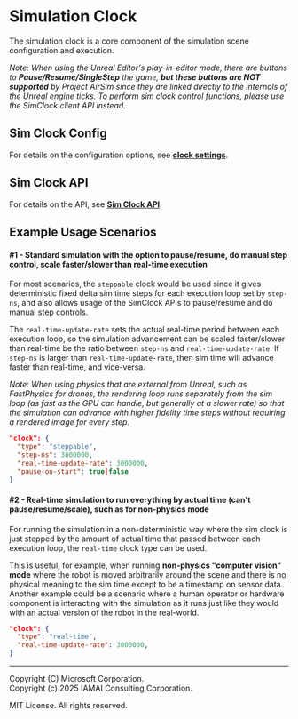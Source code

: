 # Simulation Clock

The simulation clock is a core component of the simulation scene configuration and execution.

*Note: When using the Unreal Editor's play-in-editor mode, there are buttons to **Pause/Resume/SingleStep** the game, **but these buttons are NOT supported** by Project AirSim since they are linked directly to the internals of the Unreal engine ticks. To perform sim clock control functions, please use the SimClock client API instead.*

## Sim Clock Config

For details on the configuration options, see **[clock settings](../config_scene.md#clock-settings)**.

## Sim Clock API

For details on the API, see **[Sim Clock API](../api.md#sim-clock-api)**.

## Example Usage Scenarios

#### #1 - Standard simulation with the option to pause/resume, do manual step control, scale faster/slower than real-time execution

For most scenarios, the `steppable` clock would be used since it gives deterministic fixed delta sim time steps for each execution loop set by `step-ns`, and also allows usage of the SimClock APIs to pause/resume and do manual step controls.

The `real-time-update-rate` sets the actual real-time period between each execution loop, so the simulation advancement can be scaled faster/slower than real-time be the ratio between `step-ns` and `real-time-update-rate`. If `step-ns` is larger than `real-time-update-rate`, then sim time will advance faster than real-time, and vice-versa.

*Note: When using physics that are external from Unreal, such as FastPhysics for drones, the rendering loop runs separately from the sim loop (as fast as the GPU can handle, but generally at a slower rate) so that the simulation can advance with higher fidelity time steps without requiring a rendered image for every step.*

```json
"clock": {
  "type": "steppable",
  "step-ns": 3000000,
  "real-time-update-rate": 3000000,
  "pause-on-start": true|false
}
```
#### #2 - Real-time simulation to run everything by actual time (can't pause/resume/scale), such as for non-physics mode

For running the simulation in a non-deterministic way where the sim clock is just stepped by the amount of actual time that passed between each execution loop, the `real-time` clock type can be used.

This is useful, for example, when running **non-physics "computer vision" mode** where the robot is moved arbitrarily around the scene and there is no physical meaning to the sim time except to be a timestamp on sensor data. Another example could be a scenario where a human operator or hardware component is interacting with the simulation as it runs just like they would with an actual version of the robot in the real-world.

```json
"clock": {
  "type": "real-time",
  "real-time-update-rate": 3000000,
}
```

---

Copyright (C) Microsoft Corporation.  
Copyright (c) 2025 IAMAI Consulting Corporation.

MIT License. All rights reserved.
